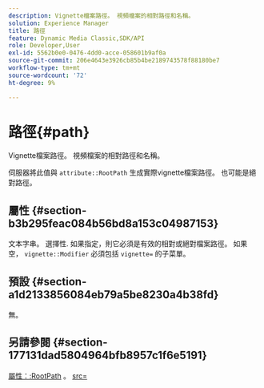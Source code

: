 ```yaml
---
description: Vignette檔案路徑。 視頻檔案的相對路徑和名稱。
solution: Experience Manager
title: 路徑
feature: Dynamic Media Classic,SDK/API
role: Developer,User
exl-id: 5562b0e0-0476-4dd0-acce-058601b9af0a
source-git-commit: 206e4643e3926cb85b4be2189743578f88180be7
workflow-type: tm+mt
source-wordcount: '72'
ht-degree: 9%

---
```


# 路徑{#path}

Vignette檔案路徑。 視頻檔案的相對路徑和名稱。

伺服器將此值與 `attribute::RootPath` 生成實際vignette檔案路徑。 也可能是絕對路徑。

## 屬性 {#section-b3b295feac084b56bd8a153c04987153}

文本字串。 選擇性. 如果指定，則它必須是有效的相對或絕對檔案路徑。 如果空， `vignette::Modifier` 必須包括 `vignette=` 的子菜單。

## 預設 {#section-a1d2133856084eb79a5be8230a4b38fd}

無。

## 另請參閱 {#section-177131dad5804964bfb8957c1f6e5191}

[屬性：:RootPath](../../../../../ir-api/material-cat/image-rendering-api-ref/c-ir-material-catalog/c-ir-attributes-reference/r-ir-rootpath.md#reference-a4d7c96b62e14fcbad1740c702f160f3) 。 [src=](../../../../../ir-api/http-protocol/image-rendering-api-ref/c-ir-http-protocol-ref/c-ir-http-protocol-command-reference/r-ir-src.md#reference-62c98abad22149d68d405ed6aaff8272)
